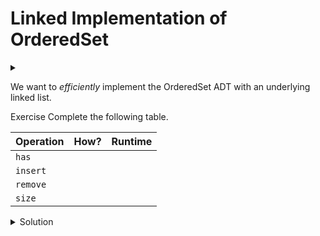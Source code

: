 # Linked Implementation of OrderedSet

<div id="outcomes"><details><summary></summary>

* Implement the core operations of Ordered Set efficiently (linked base).

</details></div>

We want to _efficiently_ implement the OrderedSet ADT with an underlying linked list. 

<span class="tag">Exercise</span> Complete the following table. 

| Operation | How? | Runtime   |
| --------- | ---- | :-------: |
| `has`     |      |           |
| `insert`  |      |           |
| `remove`  |      |           |
| `size`    |      |           |

<details class="solution" data-release="Oct 9, 2023 17:00:00">
<summary>Solution</summary>

Except for `size`, all operations require a helper `find` method to check if an element exists. Thus, we cannot do better than Linear Search for `find`. (Performing Binary Search on a linked list is futile as its cost is $\Omicron(n)$ while its implementation is more complex than Linear Search.)

| Operation | How?                                        | Runtime   |
| --------- | ------------------------------------------- | :-------: |
| `has`     | `return find(t) != null;`                   |   $\Omicron(n)$  |
| `insert`  | Find where to insert, then insert!          |   $\Omicron(n)$  |
| `remove`  | `remove(find(t));`                          |   $\Omicron(n)$  |
| `size`    | `return numElements;`                       |   $\Omicron(1)$  |
| `find`    | Linear search                               |   $\Omicron(n)$  |

We can come up with a clever implementation so the `find` method would return the previous node of the target (instead of the target itself). This will make the `insert` method easier to use the same `find` operation like the one used by other operations. However, we leave this as an (unsolved) exercise to you to implement the functions of OrderedSet using a linked list.

</details>